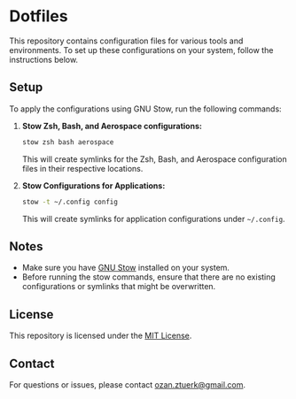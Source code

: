 # Dotfiles

This repository contains configuration files for various tools and environments. To set up these configurations on your system, follow the instructions below.

## Setup

To apply the configurations using GNU Stow, run the following commands:

1. **Stow Zsh, Bash, and Aerospace configurations:**

   ```bash
   stow zsh bash aerospace
   ```

   This will create symlinks for the Zsh, Bash, and Aerospace configuration files in their respective locations.

2. **Stow Configurations for Applications:**

   ```bash
   stow -t ~/.config config
   ```

   This will create symlinks for application configurations under `~/.config`.

## Notes

- Make sure you have [GNU Stow](https://www.gnu.org/software/stow/) installed on your system.
- Before running the stow commands, ensure that there are no existing configurations or symlinks that might be overwritten.

## License

This repository is licensed under the [MIT License](LICENSE).

## Contact

For questions or issues, please contact [ozan.ztuerk@gmail.com](mailto:ozan.ztuerk@gmail.com).
